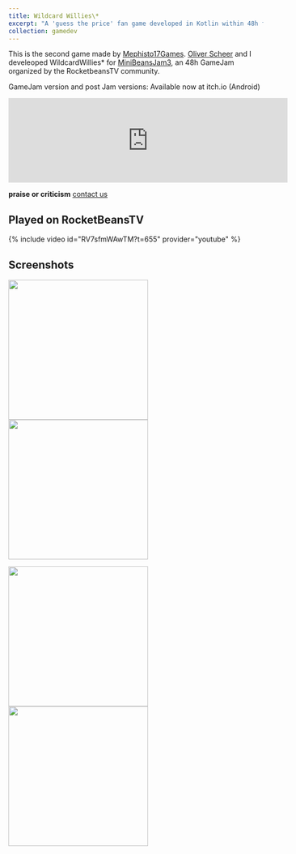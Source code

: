 ```yaml
---
title: Wildcard Willies\*
excerpt: "A 'guess the price' fan game developed in Kotlin within 48h for MiniBeansJam3 in 2019. It's based on the concept of 'Verflixxte Klixx' and 'Pfiffige Ziffern', two super successfull show formats on RocketbeansTV.<br/><br/><img src='/images/ww_600800_text.png' width='350px'><br/> "
collection: gamedev
---
```


This is the second game made by [Mephisto17Games](https://mephisto17games.itch.io/). [Oliver Scheer](https://l1nk86.itch.io/) and I develeoped WildcardWillies* for [MiniBeansJam3](https://itch.io/jam/minibeansjam3), an 48h GameJam organized by the RocketbeansTV community.

GameJam version and post Jam versions: Available now at itch.io (Android)

<iframe frameborder="0" src="https://itch.io/embed/374648" width="552" height="167"></iframe>

**praise or criticism** [contact us](mephisto17games@gmail.com)


## Played on RocketBeansTV
{% include video id="RV7sfmWAwTM?t=655" provider="youtube" %}

## Screenshots


<img src='https://img.itch.zone/aW1hZ2UvMzc0NjQ4LzE4ODUxMTEuanBn/794x1000/jjUjiS.jpg' width='276px'> <img src='https://img.itch.zone/aW1hZ2UvMzc0NjQ4LzE4ODUxMTcuanBn/794x1000/D85jSx.jpg' width='276px'> 

<img src='https://img.itch.zone/aW1hZ2UvMzc0NjQ4LzE4ODUxMTMuanBn/794x1000/D8ia35.jpg' width='276px'> <img src='https://img.itch.zone/aW1hZ2UvMzc0NjQ4LzE4ODUxMTQuanBn/794x1000/xkweBz.jpg' width='276px'> 
